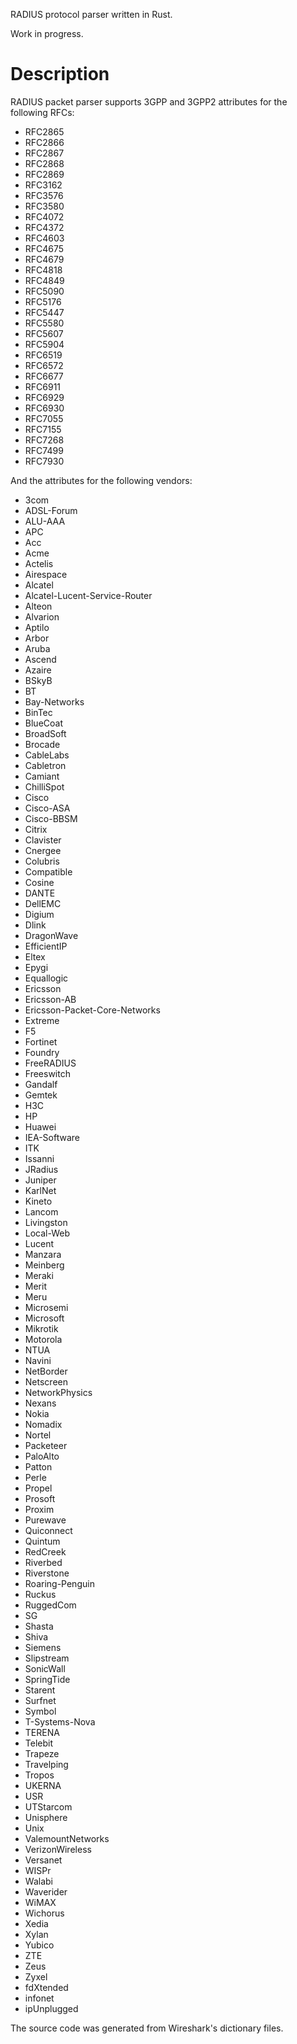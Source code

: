 RADIUS protocol parser written in Rust.

Work in progress.

# Description

RADIUS packet parser supports 3GPP and 3GPP2 attributes for the following RFCs:

 * RFC2865
 * RFC2866
 * RFC2867
 * RFC2868
 * RFC2869
 * RFC3162
 * RFC3576
 * RFC3580
 * RFC4072
 * RFC4372
 * RFC4603
 * RFC4675
 * RFC4679
 * RFC4818
 * RFC4849
 * RFC5090
 * RFC5176
 * RFC5447
 * RFC5580
 * RFC5607
 * RFC5904
 * RFC6519
 * RFC6572
 * RFC6677
 * RFC6911
 * RFC6929
 * RFC6930
 * RFC7055
 * RFC7155
 * RFC7268
 * RFC7499
 * RFC7930

And the attributes for the following vendors:

 * 3com
 * ADSL-Forum
 * ALU-AAA
 * APC
 * Acc
 * Acme
 * Actelis
 * Airespace
 * Alcatel
 * Alcatel-Lucent-Service-Router
 * Alteon
 * Alvarion
 * Aptilo
 * Arbor
 * Aruba
 * Ascend
 * Azaire
 * BSkyB
 * BT
 * Bay-Networks
 * BinTec
 * BlueCoat
 * BroadSoft
 * Brocade
 * CableLabs
 * Cabletron
 * Camiant
 * ChilliSpot
 * Cisco
 * Cisco-ASA
 * Cisco-BBSM
 * Citrix
 * Clavister
 * Cnergee
 * Colubris
 * Compatible
 * Cosine
 * DANTE
 * DellEMC
 * Digium
 * Dlink
 * DragonWave
 * EfficientIP
 * Eltex
 * Epygi
 * Equallogic
 * Ericsson
 * Ericsson-AB
 * Ericsson-Packet-Core-Networks
 * Extreme
 * F5
 * Fortinet
 * Foundry
 * FreeRADIUS
 * Freeswitch
 * Gandalf
 * Gemtek
 * H3C
 * HP
 * Huawei
 * IEA-Software
 * ITK
 * Issanni
 * JRadius
 * Juniper
 * KarlNet
 * Kineto
 * Lancom
 * Livingston
 * Local-Web
 * Lucent
 * Manzara
 * Meinberg
 * Meraki
 * Merit
 * Meru
 * Microsemi
 * Microsoft
 * Mikrotik
 * Motorola
 * NTUA
 * Navini
 * NetBorder
 * Netscreen
 * NetworkPhysics
 * Nexans
 * Nokia
 * Nomadix
 * Nortel
 * Packeteer
 * PaloAlto
 * Patton
 * Perle
 * Propel
 * Prosoft
 * Proxim
 * Purewave
 * Quiconnect
 * Quintum
 * RedCreek
 * Riverbed
 * Riverstone
 * Roaring-Penguin
 * Ruckus
 * RuggedCom
 * SG
 * Shasta
 * Shiva
 * Siemens
 * Slipstream
 * SonicWall
 * SpringTide
 * Starent
 * Surfnet
 * Symbol
 * T-Systems-Nova
 * TERENA
 * Telebit
 * Trapeze
 * Travelping
 * Tropos
 * UKERNA
 * USR
 * UTStarcom
 * Unisphere
 * Unix
 * ValemountNetworks
 * VerizonWireless
 * Versanet
 * WISPr
 * Walabi
 * Waverider
 * WiMAX
 * Wichorus
 * Xedia
 * Xylan
 * Yubico
 * ZTE
 * Zeus
 * Zyxel
 * fdXtended
 * infonet
 * ipUnplugged

The source code was generated from Wireshark's dictionary files.

